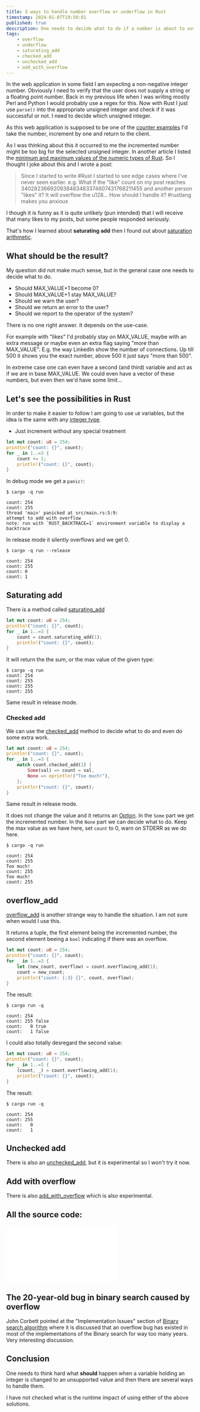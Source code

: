 ```yaml
---
title: 3 ways to handle number overflow or underflow in Rust
timestamp: 2024-01-07T19:50:01
published: true
description: One needs to decide what to do if a number is about to outgrow the current variable type - overflow or underflow.
tags:
    - overflow
    - underflow
    - saturating_add
    - checked_add
    - unchecked_add
    - add_with_overflow
---
```


In the web application in some field I am expecting a non-negative integer number. Obviously I need to verify that the user does not supply a string or a floating point number.
Back in my previous life when I was writing mostly Perl and Python I would probably use a regex for this. Now with Rust I just use `parse()` into the appropriate unsigned integer
and check if it was successful or not. I need to decide which unsigned integer.

As this web application is supposed to be one of the [counter examples](https://code-maven.com/counter) I'd take the number, increment by one and return to the client.

As I was thinking about this it occurred to me the incremented number might be too big for the selected unsigned integer.
In another article I listed the [minimum and maximum values of the numeric types of Rust](/minimum-and-maximum-values-of-numeric-types). So I thought I joke about this and I wrote a post:

> Since I started to write #Rust I started to see edge cases where I've never seen earlier. e.g. What if the "like" count on my post reaches 340282366920938463463374607431768211455 and another person "likes" it? It will overflow the u128...
> How should I handle it?
> #rustlang makes you anxious

I though it is funny as it is quite unlikely (pun intended) that I will receive that many likes to my posts, but some people responded seriously.

That's how I learned about **saturating add** then I found out about [saturation arithmetic](https://en.wikipedia.org/wiki/Saturation_arithmetic).

## What should be the result?

My question did not make much sense, but in the general case one needs to decide what to do.

* Should MAX_VALUE+1 become 0?
* Should MAX_VALUE+1 stay MAX_VALUE?
* Should we warn the user?
* Should we return an error to the user?
* Should we report to the operator of the system?

There is no one right answer. It depends on the use-case.

For example with "likes" I'd probably stay on MAX_VALUE, maybe with an extra message or maybe even an extra flag saying "more than MAX_VALUE". E.g. the way LinkedIn show the number of connections. Up till 500 it shows you the exact number, above 500 it just says "more than 500".

In extreme case one can even have a second (and third) variable and act as if we are in base MAX_VALUE. We could even have a vector of these numbers, but even then we'd have some limit...

## Let's see the possibilities in Rust

In order to make it easier to follow I am going to use `u8` variables, but the idea is the same with any [integer type](/minimum-and-maximum-values-of-numeric-types).

* Just increment without any special treatment

```rust
let mut count: u8 = 254;
println!("count: {}", count);
for _ in 1..=3 {
    count += 1;
    println!("count: {}", count);
}
```

In debug mode we get a `panic!`:

```
$ cargo -q run

count: 254
count: 255
thread 'main' panicked at src/main.rs:5:9:
attempt to add with overflow
note: run with `RUST_BACKTRACE=1` environment variable to display a backtrace
```

In release mode it silently overflows and we get 0.

```
$ cargo -q run --release

count: 254
count: 255
count: 0
count: 1
```


## Saturating add

There is a method called [saturating_add](https://doc.rust-lang.org/std/intrinsics/fn.saturating_add.html)

```rust
let mut count: u8 = 254;
println!("count: {}", count);
for _ in 1..=3 {
    count = count.saturating_add(1);
    println!("count: {}", count);
}
```

It will return the the sum, or the max value of the given type:

```
$ cargo -q run
count: 254
count: 255
count: 255
count: 255
```

Same result in release mode.

### Checked add

We can use the [checked_add](https://doc.rust-lang.org/std/primitive.u8.html#method.checked_add) method to decide what to do and
even do some extra work.

```rust
let mut count: u8 = 254;
println!("count: {}", count);
for _ in 1..=3 {
    match count.checked_add(1) {
        Some(val) => count = val,
        None => eprintln!("Too much!"),
    };
    println!("count: {}", count);
}
```

Same result in release mode.

It does not change the value and it returns an [Option](https://doc.rust-lang.org/std/option/enum.Option.html).
In the `Some` part we get the incremented number. In the `None` part we can decide what to do.
Keep the max value as we have here, set `count` to 0, warn on STDERR as we do here.

```
$ cargo -q run

count: 254
count: 255
Too much!
count: 255
Too much!
count: 255
```

## overflow_add

[overflow_add](https://doc.rust-lang.org/std/primitive.i8.html#method.overflowing_add) is another strange way to handle the situation. I am not sure when would I use this.

It returns a tuple, the first element being the incremented number, the second element beeing a `bool` indicating if there was an overflow.

```rust
let mut count: u8 = 254;
println!("count: {}", count);
for _ in 1..=3 {
    let (new_count, overflow) = count.overflowing_add(1);
    count = new_count;
    println!("count: {:3} {}", count, overflow);
}
```

The result:

```
$ cargo run -q

count: 254
count: 255 false
count:   0 true
count:   1 false
```


I could also totally desregard the second value:

```rust
let mut count: u8 = 254;
println!("count: {}", count);
for _ in 1..=3 {
    (count, _) = count.overflowing_add(1);
    println!("count: {}", count);
}
```

The result:

```
$ cargo run -q

count: 254
count: 255
count:   0
count:   1
```


## Unchecked add

There is also an [unchecked_add](https://doc.rust-lang.org/std/primitive.u8.html?search=Some#method.unchecked_add), but it is experimental so I won't try it now.


## Add with overflow

There is also [add_with_overflow](https://doc.rust-lang.org/std/intrinsics/fn.add_with_overflow.html) which is also experimental.

## All the source code:

![](examples/overflow/src/main.rs)

## The 20-year-old bug in binary search caused by overflow

John Corbett pointed at the  "Implementation Issues" section of [Binary search algorithm](https://en.wikipedia.org/wiki/Binary_search_algorithm) where it is discussed that
an overflow bug has existed in most of the implementations of the Binary search for way too many years. Very interesting discussion.

## Conclusion

One needs to think hard what **should** happen when a variable holding an integer is changed to an unsupported value and then there are several ways to handle them.

I have not checked what is the runtime impact of using either of the above solutions.


